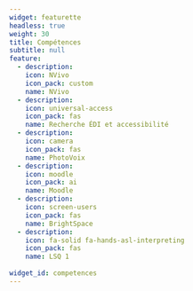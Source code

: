 ```yaml
---
widget: featurette
headless: true
weight: 30
title: Compétences
subtitle: null
feature:
  - description: 
    icon: NVivo
    icon_pack: custom
    name: NVivo
  - description: 
    icon: universal-access
    icon_pack: fas
    name: Recherche ÉDI et accessibilité
  - description: 
    icon: camera
    icon_pack: fas
    name: PhotoVoix
  - description: 
    icon: moodle
    icon_pack: ai
    name: Moodle
  - description: 
    icon: screen-users
    icon_pack: fas
    name: BrightSpace
  - description: 
    icon: fa-solid fa-hands-asl-interpreting
    icon_pack: fas
    name: LSQ 1
    
widget_id: competences
---
```

